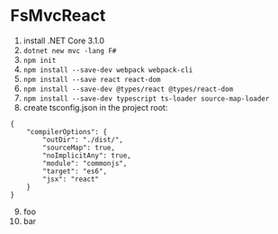 # FsMvcReact

1. install .NET Core 3.1.0
1. `dotnet new mvc -lang F#`
1. `npm init`
1. `npm install --save-dev webpack webpack-cli`
1. `npm install --save react react-dom`
1. `npm install --save-dev @types/react @types/react-dom`
1. `npm install --save-dev typescript ts-loader source-map-loader`
1. create tsconfig.json in the project root:
```
{
    "compilerOptions": {
        "outDir": "./dist/",
        "sourceMap": true,
        "noImplicitAny": true,
        "module": "commonjs",
        "target": "es6",
        "jsx": "react"
    }
}
```
9. foo
1. bar
